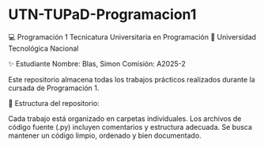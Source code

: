 # UTN-TUPaD-Programacion1
💻 Programación 1
Tecnicatura Universitaria en Programación
📍 Universidad Tecnológica Nacional

✨ Estudiante
Nombre: Blas, Simon
Comisión: A2025-2

Este repositorio almacena todas los trabajos prácticos realizados durante la cursada de Programación 1.

📌 Estructura del repositorio:

Cada trabajo está organizado en carpetas individuales.
Los archivos de código fuente (.py) incluyen comentarios y estructura adecuada.
Se busca mantener un código limpio, ordenado y bien documentado.
